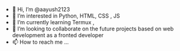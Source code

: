 - 👋 Hi, I’m @aayush2123
- 👀 I’m interested in Python, HTML, CSS , JS
- 🌱 I’m currently learning Termux ,
- 💞️ I’m looking to collaborate on the future projects based on web development as a fronted developer
- 📫 How to reach me ...

<!---
aayush2123/aayush2123 is a ✨ special ✨ repository because its `README.md` (this file) appears on your GitHub profile.
You can click the Preview link to take a look at your changes.
--->

